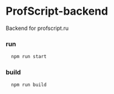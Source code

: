 # ProfScript-backend
Backend for profscript.ru

### run
```bash
  npm run start
```

### build
```bash
  npm run build
```
